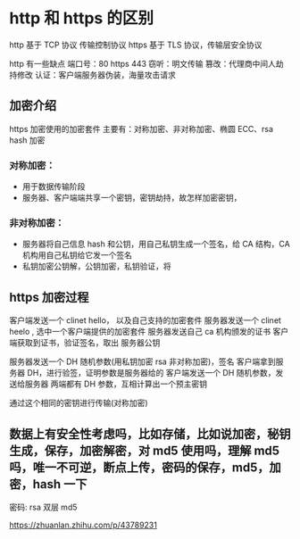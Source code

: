 # http 和 https 的区别

http 基于 TCP 协议 传输控制协议
https 基于 TLS 协议，传输层安全协议

http 有一些缺点
端口号：80 https 443
窃听：明文传输
篡改：代理商中间人劫持修改
认证：客户端服务器伪装，海量攻击请求

## 加密介绍

https 加密使用的加密套件
主要有：对称加密、非对称加密、椭圆 ECC、rsa hash 加密

### 对称加密：

- 用于数据传输阶段
- 服务器、客户端端共享一个密钥，密钥劫持，故怎样加密密钥，

### 非对称加密：

- 服务器将自己信息 hash 和公钥，用自己私钥生成一个签名，给 CA 结构，CA 机构用自己私钥给它发一个签名
- 私钥加密公钥解，公钥加密，私钥验证，将

## https 加密过程

客户端发送一个 clinet hello， 以及自己支持的加密套件
服务器发送一个 clinet heelo , 选中一个客户端提供的加密套件
服务器发送自己 ca 机构颁发的证书
客户端获取到证书，验证签名，取出 服务器公钥

服务器发送一个 DH 随机参数(用私钥加密 rsa 非对称加密)，签名
客户端拿到服务器 DH，进行验签，证明参数是服务器给的
客户端发送一个 DH 随机参数，发送给服务器
两端都有 DH 参数，互相计算出一个预主密钥

通过这个相同的密钥进行传输(对称加密)

## 数据上有安全性考虑吗，比如存储，比如说加密，秘钥生成，保存，加密解密，对 md5 使用吗，理解 md5 吗，唯一不可逆，断点上传，密码的保存，md5，加密，hash 一下

密码: rsa 双层 md5

https://zhuanlan.zhihu.com/p/43789231
